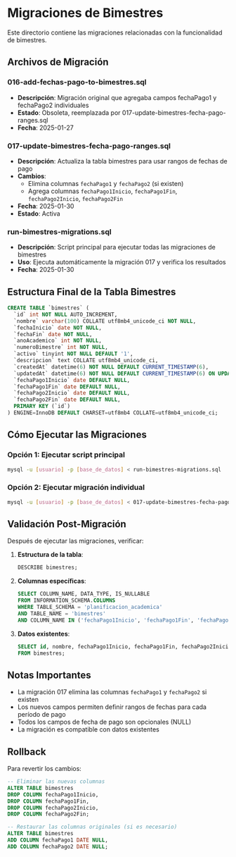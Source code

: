# Migraciones de Bimestres

Este directorio contiene las migraciones relacionadas con la funcionalidad de bimestres.

## Archivos de Migración

### 016-add-fechas-pago-to-bimestres.sql
- **Descripción**: Migración original que agregaba campos fechaPago1 y fechaPago2 individuales
- **Estado**: Obsoleta, reemplazada por 017-update-bimestres-fecha-pago-ranges.sql
- **Fecha**: 2025-01-27

### 017-update-bimestres-fecha-pago-ranges.sql
- **Descripción**: Actualiza la tabla bimestres para usar rangos de fechas de pago
- **Cambios**:
  - Elimina columnas `fechaPago1` y `fechaPago2` (si existen)
  - Agrega columnas `fechaPago1Inicio`, `fechaPago1Fin`, `fechaPago2Inicio`, `fechaPago2Fin`
- **Fecha**: 2025-01-30
- **Estado**: Activa

### run-bimestres-migrations.sql
- **Descripción**: Script principal para ejecutar todas las migraciones de bimestres
- **Uso**: Ejecuta automáticamente la migración 017 y verifica los resultados
- **Fecha**: 2025-01-30

## Estructura Final de la Tabla Bimestres

```sql
CREATE TABLE `bimestres` (
  `id` int NOT NULL AUTO_INCREMENT,
  `nombre` varchar(100) COLLATE utf8mb4_unicode_ci NOT NULL,
  `fechaInicio` date NOT NULL,
  `fechaFin` date NOT NULL,
  `anoAcademico` int NOT NULL,
  `numeroBimestre` int NOT NULL,
  `activo` tinyint NOT NULL DEFAULT '1',
  `descripcion` text COLLATE utf8mb4_unicode_ci,
  `createdAt` datetime(6) NOT NULL DEFAULT CURRENT_TIMESTAMP(6),
  `updatedAt` datetime(6) NOT NULL DEFAULT CURRENT_TIMESTAMP(6) ON UPDATE CURRENT_TIMESTAMP(6),
  `fechaPago1Inicio` date DEFAULT NULL,
  `fechaPago1Fin` date DEFAULT NULL,
  `fechaPago2Inicio` date DEFAULT NULL,
  `fechaPago2Fin` date DEFAULT NULL,
  PRIMARY KEY (`id`)
) ENGINE=InnoDB DEFAULT CHARSET=utf8mb4 COLLATE=utf8mb4_unicode_ci;
```

## Cómo Ejecutar las Migraciones

### Opción 1: Ejecutar script principal
```bash
mysql -u [usuario] -p [base_de_datos] < run-bimestres-migrations.sql
```

### Opción 2: Ejecutar migración individual
```bash
mysql -u [usuario] -p [base_de_datos] < 017-update-bimestres-fecha-pago-ranges.sql
```

## Validación Post-Migración

Después de ejecutar las migraciones, verificar:

1. **Estructura de la tabla**:
   ```sql
   DESCRIBE bimestres;
   ```

2. **Columnas específicas**:
   ```sql
   SELECT COLUMN_NAME, DATA_TYPE, IS_NULLABLE 
   FROM INFORMATION_SCHEMA.COLUMNS 
   WHERE TABLE_SCHEMA = 'planificacion_academica'
   AND TABLE_NAME = 'bimestres' 
   AND COLUMN_NAME IN ('fechaPago1Inicio', 'fechaPago1Fin', 'fechaPago2Inicio', 'fechaPago2Fin');
   ```

3. **Datos existentes**:
   ```sql
   SELECT id, nombre, fechaPago1Inicio, fechaPago1Fin, fechaPago2Inicio, fechaPago2Fin 
   FROM bimestres;
   ```

## Notas Importantes

- La migración 017 elimina las columnas `fechaPago1` y `fechaPago2` si existen
- Los nuevos campos permiten definir rangos de fechas para cada período de pago
- Todos los campos de fecha de pago son opcionales (NULL)
- La migración es compatible con datos existentes

## Rollback

Para revertir los cambios:

```sql
-- Eliminar las nuevas columnas
ALTER TABLE bimestres 
DROP COLUMN fechaPago1Inicio,
DROP COLUMN fechaPago1Fin,
DROP COLUMN fechaPago2Inicio,
DROP COLUMN fechaPago2Fin;

-- Restaurar las columnas originales (si es necesario)
ALTER TABLE bimestres 
ADD COLUMN fechaPago1 DATE NULL,
ADD COLUMN fechaPago2 DATE NULL;
```